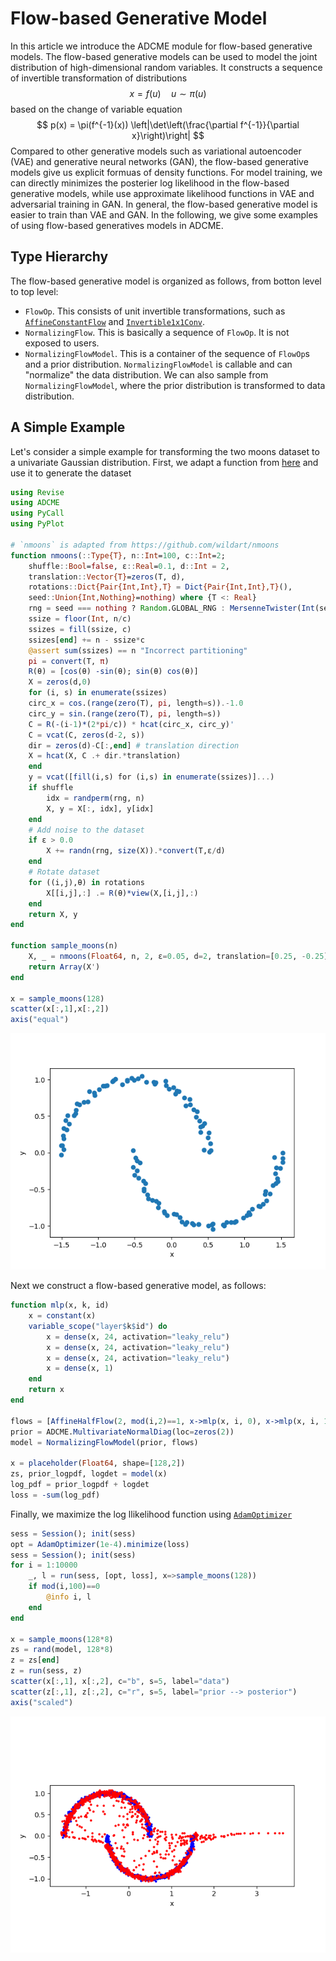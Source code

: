 # Flow-based Generative Model

In this article we introduce the ADCME module for flow-based generative models. The flow-based generative models can be used to model the joint distribution of high-dimensional random variables. It constructs a sequence of invertible transformation of distributions
$$
x = f(u) \quad u \sim \pi(u)
$$
based on the change of variable equation
$$
p(x) = \pi(f^{-1}(x)) \left|\det\left(\frac{\partial f^{-1}}{\partial x}\right)\right|
$$
Compared to other generative models such as variational autoencoder (VAE) and generative neural networks (GAN), the flow-based generative models give us explicit formuas of density functions. For model training, we can directly minimizes the posterier log likelihood in the flow-based generative models, while use approximate likelihood functions in VAE and adversarial training in GAN. In general, the flow-based generative model is easier to train than VAE and GAN. In the following, we give some examples of using flow-based generatives models in ADCME. 

## Type Hierarchy

The flow-based generative model is organized as follows, from botton level to top level:

* `FlowOp`. This consists of unit invertible transformations, such as [`AffineConstantFlow`](@ref) and [`Invertible1x1Conv`](@ref).
* `NormalizingFlow`. This is basically a sequence of `FlowOp`. It is not exposed to users. 
* `NormalizingFlowModel`. This is a container of the sequence of `FlowOp`s and a prior distribution. `NormalizingFlowModel` is callable and can "normalize" the data distribution. We can also sample from `NormalizingFlowModel`, where the prior distribution is transformed to data distribution. 

## A Simple Example

Let's consider a simple example for transforming the two moons dataset to a univariate Gaussian distribution. First, we adapt a function from [here](https://github.com/wildart/nmoons) and use it to generate the dataset

```julia
using Revise
using ADCME
using PyCall
using PyPlot

# `nmoons` is adapted from https://github.com/wildart/nmoons
function nmoons(::Type{T}, n::Int=100, c::Int=2;
    shuffle::Bool=false, ε::Real=0.1, d::Int = 2,
    translation::Vector{T}=zeros(T, d),
    rotations::Dict{Pair{Int,Int},T} = Dict{Pair{Int,Int},T}(),
    seed::Union{Int,Nothing}=nothing) where {T <: Real}
    rng = seed === nothing ? Random.GLOBAL_RNG : MersenneTwister(Int(seed))
    ssize = floor(Int, n/c)
    ssizes = fill(ssize, c)
    ssizes[end] += n - ssize*c
    @assert sum(ssizes) == n "Incorrect partitioning"
    pi = convert(T, π)
    R(θ) = [cos(θ) -sin(θ); sin(θ) cos(θ)]
    X = zeros(d,0)
    for (i, s) in enumerate(ssizes)
    circ_x = cos.(range(zero(T), pi, length=s)).-1.0
    circ_y = sin.(range(zero(T), pi, length=s))
    C = R(-(i-1)*(2*pi/c)) * hcat(circ_x, circ_y)'
    C = vcat(C, zeros(d-2, s))
    dir = zeros(d)-C[:,end] # translation direction
    X = hcat(X, C .+ dir.*translation)
    end
    y = vcat([fill(i,s) for (i,s) in enumerate(ssizes)]...)
    if shuffle
        idx = randperm(rng, n)
        X, y = X[:, idx], y[idx]
    end
    # Add noise to the dataset
    if ε > 0.0
        X += randn(rng, size(X)).*convert(T,ε/d)
    end
    # Rotate dataset
    for ((i,j),θ) in rotations
        X[[i,j],:] .= R(θ)*view(X,[i,j],:)
    end
    return X, y
end

function sample_moons(n)
    X, _ = nmoons(Float64, n, 2, ε=0.05, d=2, translation=[0.25, -0.25])
    return Array(X')
end

x = sample_moons(128)
scatter(x[:,1],x[:,2])
axis("equal")
```

![](./assets/moons.png)

Next we construct a flow-based generative model, as follows:

```julia
function mlp(x, k, id)
    x = constant(x)
    variable_scope("layer$k$id") do
        x = dense(x, 24, activation="leaky_relu")
        x = dense(x, 24, activation="leaky_relu")
        x = dense(x, 24, activation="leaky_relu")
        x = dense(x, 1)
    end
    return x
end

flows = [AffineHalfFlow(2, mod(i,2)==1, x->mlp(x, i, 0), x->mlp(x, i, 1)) for i = 0:8]
prior = ADCME.MultivariateNormalDiag(loc=zeros(2))
model = NormalizingFlowModel(prior, flows)

x = placeholder(Float64, shape=[128,2])
zs, prior_logpdf, logdet = model(x)
log_pdf = prior_logpdf + logdet
loss = -sum(log_pdf)
```

Finally, we maximize the log llikelihood function using [`AdamOptimizer`](@ref)

```julia
sess = Session(); init(sess)
opt = AdamOptimizer(1e-4).minimize(loss)
sess = Session(); init(sess)
for i = 1:10000
    _, l = run(sess, [opt, loss], x=>sample_moons(128))
    if mod(i,100)==0
        @info i, l 
    end
end

x = sample_moons(128*8)
zs = rand(model, 128*8)
z = zs[end]
z = run(sess, z)
scatter(x[:,1], x[:,2], c="b", s=5, label="data")
scatter(z[:,1], z[:,2], c="r", s=5, label="prior --> posterior")
axis("scaled")
```

![](./assets/moonresult.png)